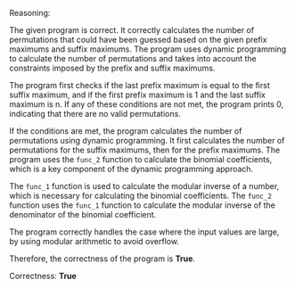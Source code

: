 Reasoning: 

The given program is correct. It correctly calculates the number of permutations that could have been guessed based on the given prefix maximums and suffix maximums. The program uses dynamic programming to calculate the number of permutations and takes into account the constraints imposed by the prefix and suffix maximums.

The program first checks if the last prefix maximum is equal to the first suffix maximum, and if the first prefix maximum is 1 and the last suffix maximum is n. If any of these conditions are not met, the program prints 0, indicating that there are no valid permutations.

If the conditions are met, the program calculates the number of permutations using dynamic programming. It first calculates the number of permutations for the suffix maximums, then for the prefix maximums. The program uses the `func_2` function to calculate the binomial coefficients, which is a key component of the dynamic programming approach.

The `func_1` function is used to calculate the modular inverse of a number, which is necessary for calculating the binomial coefficients. The `func_2` function uses the `func_1` function to calculate the modular inverse of the denominator of the binomial coefficient.

The program correctly handles the case where the input values are large, by using modular arithmetic to avoid overflow.

Therefore, the correctness of the program is **True**.

Correctness: **True**